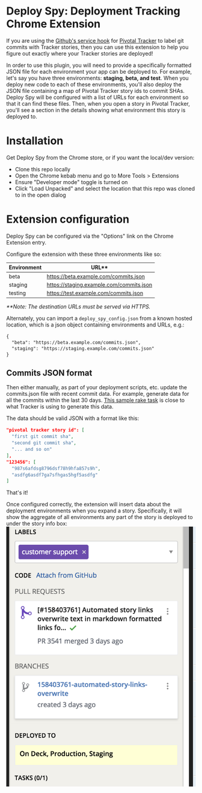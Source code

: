 # Deploy Spy: Deployment Tracking Chrome Extension
If you are using the [Github's service hook](http://www.pivotaltracker.com/community/tracker-blog/guide-githubs-service-hook-tracker)
for [Pivotal Tracker](http://www.pivotaltracker.com) to label git commits with Tracker stories, then you can use
this extension to help you figure out exactly where your Tracker stories are deployed!

In order to use this plugin, you will need to provide a specifically formatted JSON file for each environment your app can be deployed to. For example, let's say you have three environments: **staging, beta, and test**. When you deploy new code to each of these environments, you'll also deploy the JSON file containing a map of Pivotal Tracker story ids to commit SHAs. Deploy Spy will be configured with a list of URLs for each environment so that it can find these files. Then, when you open a story in Pivotal Tracker, you'll see a section in the details showing what environment this story is deployed to.
# Installation

Get Deploy Spy from the Chrome store, or if you want the local/dev
version:

* Clone this repo locally
* Open the Chrome kebab menu and go to More Tools > Extensions
* Ensure "Developer mode" toggle is turned on
* Click "Load Unpacked" and select the location that this repo was cloned to in the open dialog

# Extension configuration

Deploy Spy can be configured via the "Options" link on the Chrome Extension entry.

Configure the extension with these three environments like so:

| Environment   | URL**                                    |
| ------------- |------------------------------------------|
| beta          | https://beta.example.com/commits.json    |
| staging       | https://staging.example.com/commits.json |
| testing       | https://test.example.com/commits.json    |

_**Note: The destination URLs must be served via HTTPS._

Alternately, you can import a `deploy_spy_config.json` from
a known hosted location, which
is a json object containing environments and URLs, e.g.:

```
{
  "beta": "https://beta.example.com/commits.json",
  "staging": "https://staging.example.com/commits.json"
}
```

## Commits JSON format

Then either manually, as part of your deployment scripts, etc. update the commits.json file with recent commit
data.  For example, generate data for all the commits within the last 30 days.  [This sample
rake task](sample.rake) is close to what Tracker is using to generate this data.

The data should be valid JSON with a format like this:

```json
"pivotal tracker story id": [
  "first git commit sha",
  "second git commit sha",
  "... and so on"
],
"123456": [
  "987s6afdsg8796dsf78h9hfa857s9h",
  "asdfg6asdf7ga7sfhgas5hgf5asdfg"
]
```

That's it!

Once configured correctly, the extension will insert data about the deployment environments when you expand a story. Specifically, it will show the aggregate of all environments any part of the story is deployed to under the story info box:
![Story Detail](https://github.com/pivotaltracker/tracker_deployment_chrome_extension/blob/master/story_detail.png "Story Detail")
